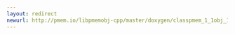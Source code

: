 ```yaml
---
layout: redirect
newurl: http://pmem.io/libpmemobj-cpp/master/doxygen/classpmem_1_1obj_1_1timed__mutex.html
---
```

